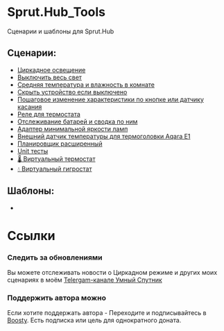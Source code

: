 # Sprut.Hub_Tools
Сценарии и шаблоны для Sprut.Hub

## Сценарии:
- [Циркадное освещение](https://github.com/KirillAshikhmin/Sprut.Hub_Tools/tree/main/CircadianLight "Циркадное освещение")
- [Выключить весь свет](https://github.com/KirillAshikhmin/Sprut.Hub_Tools/tree/main/TurnOffAllLight "Выключить весь свет")
- [Средняя температура и влажность в комнате](https://github.com/KirillAshikhmin/Sprut.Hub_Tools/tree/main/AverrageTempAndHum "Средняя температура и влажность в комнате")
- [Скрыть устройство если выключено](https://github.com/KirillAshikhmin/Sprut.Hub_Tools/tree/main/HideIfTurnOn "Скрыть устройство если выключено")
- [Пошаговое изменение характеристики по кнопке или датчику касания](https://github.com/KirillAshikhmin/Sprut.Hub_Tools/tree/main/StepChange "Пошаговое изменение характеристики по кнопке или датчику касания")
- [Реле для термостата](https://github.com/KirillAshikhmin/Sprut.Hub_Tools/tree/main/ThermostatRelay "Реле для термостата")
- [Отслеживание батарей и сводка по ним](https://github.com/KirillAshikhmin/Sprut.Hub_Tools/tree/main/Battery "Отслеживание батарей и сводка по ним")
- [Адаптер минимальной яркости ламп](https://github.com/KirillAshikhmin/Sprut.Hub_Tools/tree/main/MinBrightAdapter "Адаптер минимальной яркости ламп")
- [Внешний датчик температуры для термоголовки Aqara E1](https://github.com/KirillAshikhmin/Sprut.Hub_Tools/tree/main/ExternalTempSensor "Внешний датчик температуры для термоголовки Aqara E1")
- [Планировщик расширенный](https://github.com/KirillAshikhmin/Sprut.Hub_Tools/tree/main/Scheduler "Планировщик расширенный")
- [Unit тесты](https://github.com/KirillAshikhmin/Sprut.Hub_Tools/tree/main/UnitTests "Unit тесты")
- [🌡️ Виртуальный термостат](https://github.com/KirillAshikhmin/Sprut.Hub_Tools/tree/main/VirtualThermostat "🌡️ Виртуальный термостат")
- [💧 Виртуальный гигростат](https://github.com/KirillAshikhmin/Sprut.Hub_Tools/tree/main/VirtualHygrostat "💧 Виртуальный гигростат")


## Шаблоны:
-


# Ссылки
### Следить за обновлениями
Вы можете отслеживать новости о Циркадном режиме и других моих сценариях в моём [Telergam-канале Умный Спутник](https://t.me/smart_sputnik)
### Поддержить автора можно 
Если хотите поддержать автора - Переходите и подписывайтесь в [Boosty](https://boosty.to/smart_kirill). Есть подписка или цель для однократного доната. 
